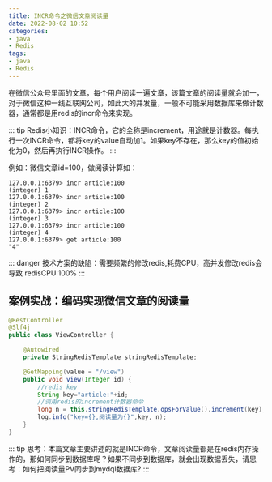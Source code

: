 ```yaml
---
title: INCR命令之微信文章阅读量
date: 2022-08-02 10:52
categories:
- java
- Redis
tags:
- java
- Redis
---
```


在微信公众号里面的文章，每个用户阅读一遍文章，该篇文章的阅读量就会加一，对于微信这种一线互联网公司，如此大的并发量，一般不可能采用数据库来做计数器，通常都是用redis的incr命令来实现。

<!-- more -->

::: tip
Redis小知识：INCR命令，它的全称是increment，用途就是计数器。每执行一次INCR命令，都将key的value自动加1。如果key不存在，那么key的值初始化为0，然后再执行INCR操作。
:::

例如：微信文章id=100，做阅读计算如：

```shell
127.0.0.1:6379> incr article:100
(integer) 1
127.0.0.1:6379> incr article:100
(integer) 2
127.0.0.1:6379> incr article:100
(integer) 3
127.0.0.1:6379> incr article:100
(integer) 4
127.0.0.1:6379> get article:100
"4"
```
::: danger
技术方案的缺陷：需要频繁的修改redis,耗费CPU，高并发修改redis会导致 redisCPU 100%
::: 



## 案例实战：编码实现微信文章的阅读量

```java
@RestController
@Slf4j
public class ViewController {

    @Autowired
    private StringRedisTemplate stringRedisTemplate;

    @GetMapping(value = "/view")
    public void view(Integer id) {
        //redis key
        String key="article:"+id;
        //调用redis的increment计数器命令
        long n = this.stringRedisTemplate.opsForValue().increment(key);
        log.info("key={},阅读量为{}",key, n);
    }
}
```

::: tip
思考：本篇文章主要讲述的就是INCR命令，文章阅读量都是在redis内存操作的，那如何同步到数据库呢？如果不同步到数据库，就会出现数据丢失，请思考：如何把阅读量PV同步到mydql数据库?
::: 
